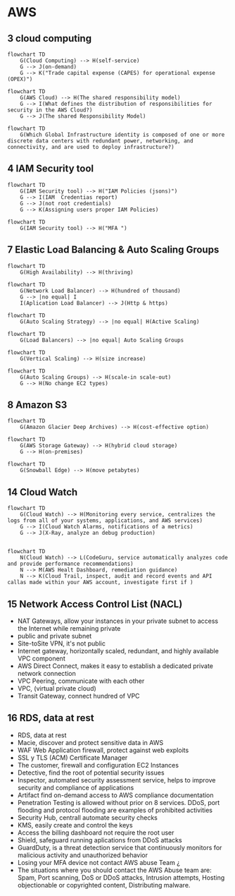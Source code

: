 # AWS


## 3 cloud computing
```mermaid
flowchart TD
    G(Cloud Computing) --> H(self-service)
    G --> J(on-demand)
    G --> K("Trade capital expense (CAPES) for operational expense (OPEX)")
```
```mermaid
flowchart TD
    G(AWS Cloud) --> H(The shared responsibility model)
    G --> I(What defines the distribution of responsibilities for security in the AWS Cloud?)
    G --> J(The shared Responsibility Model)
```
```mermaid
flowchart TD
    G(Which Global Infrastructure identity is composed of one or more discrete data centers with redundant power, networking, and connectivity, and are used to deploy infrastructure?)
```

## 4 IAM Security tool
```mermaid
flowchart TD
    G(IAM Security tool) --> H("IAM Policies (jsons)")
    G --> I(IAM  Credentias report)
    G --> J(not root credentials)
    G --> K(Assigning users proper IAM Policies)
```
```mermaid
flowchart TD
    G(IAM Security tool) --> H("MFA ")
```

## 7 Elastic Load Balancing & Auto Scaling Groups

```mermaid
flowchart TD
    G(High Availability) --> H(thriving)
```
```mermaid
flowchart TD
    G(Network Load Balancer) --> H(hundred of thousand)
    G --> |no equal| I
    I(Aplication Load Balancer) --> J(Http & https)
```
```mermaid
flowchart TD
    G(Auto Scaling Strategy) --> |no equal| H(Active Scaling)
```
```mermaid
flowchart TD
    G(Load Balancers) --> |no equal| Auto Scaling Groups
```
```mermaid
flowchart TD
    G(Vertical Scaling) --> H(size increase)
```
```mermaid
flowchart TD
    G(Auto Scaling Groups) --> H(scale-in scale-out)
    G --> H(No change EC2 types)
```
## 8 Amazon S3

```mermaid
flowchart TD
    G(Amazon Glacier Deep Archives) --> H(cost-effective option)
```
```mermaid
flowchart TD
    G(AWS Storage Gateway) --> H(hybrid cloud storage)
    G --> H(on-premises)
```
```mermaid
flowchart TD
    G(Snowball Edge) --> H(move petabytes)
```

## 14 Cloud Watch
```mermaid
flowchart TD
    G(Cloud Watch) --> H(Monitoring every service, centralizes the logs from all of your systems, applications, and AWS services)
    G --> I(Cloud Watch Alarms, notifications of a metrics)
    G --> J(X-Ray, analyze an debug production)
    
```
```mermaid
flowchart TD
    N(Cloud Watch) --> L(CodeGuru, service automatically analyzes code and provide performance recommendations)
    N --> M(AWS Healt Dashboard, remediation guidance)
    N --> K(Cloud Trail, inspect, audit and record events and API callas made within your AWS account, investigate first if )
```
## 15 Network Access Control List (NACL)
- NAT Gateways, allow your instances in your private subnet to access the Internet while remaining private
- public and private subnet
- Site-toSite VPN, it's not public
- Internet gateway, horizontally scaled, redundant, and highly available VPC component
- AWS Direct Connect, makes it easy to establish a dedicated private network connection
- VPC Peering, communicate with each other
- VPC, (virtual private cloud)
- Transit Gateway, connect hundred of VPC

## 16 RDS, data at rest
- RDS, data at rest
- Macie, discover and protect sensitive data in AWS
- WAF Web Application firewall, protect against web exploits
- SSL y TLS (ACM) Certificate Manager
- The customer, firewall and configuration EC2 Instances
- Detective, find the root of potential security issues
- Inspector, automated security assessment service, helps to improve security and compliance of applications
- Artifact find on-demand access to AWS compliance documentation
- Penetration Testing is allowed without prior on 8 services. DDoS, port flooding and protocol flooding are examples of prohibited activities
- Security Hub, centrall automate security checks
- KMS, easily create and control the keys
- Access the billing dashboard not require the root user
- Shield, safeguard running aplications from DDoS attacks
- GuardDuty,  is a threat detection service that continuously monitors for malicious activity and unauthorized behavior 
- Losing your MFA device not contact AWS abuse Team ¿
- The situations where you should contact the AWS Abuse team are: Spam, Port scanning, DoS or DDoS attacks, Intrusion attempts, Hosting objectionable or copyrighted content, Distributing malware.